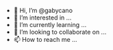 - 👋 Hi, I’m @gabycano
- 👀 I’m interested in ...
- 🌱 I’m currently learning ...
- 💞️ I’m looking to collaborate on ...
- 📫 How to reach me ...

<!---
gabycano/gabycano is a ✨ special ✨ repository because its `README.md` (this file) appears on your GitHub profile.
You can click the Preview link to take a look at your changes.
--->
